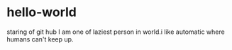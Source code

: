 # hello-world
staring of git hub
I am one of laziest person in world.i like automatic where humans can't keep up.
